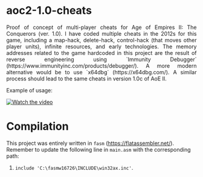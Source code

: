 # aoc2-1.0-cheats

<p style='text-align: justify;'>
Proof of concept of multi-player cheats for Age of Empires II: The Conquerors (ver. 1.0). I have coded multiple cheats in the 2012s for this game, including a map-hack, delete-hack, control-hack (that moves other player units), infinite resources, and early technologies. The memory addresses related to the game hardcoded in this project are the result of reverse engineering using `Immunity Debugger` (https://www.immunityinc.com/products/debugger/). A more modern alternative would be to use `x64dbg` (https://x64dbg.com/). A similar process should lead to the same cheats in version 1.0c of AoE II. 
</p>

Example of usage:

[![Watch the video](https://img.youtube.com/vi/MRfroQh62Tk/maxresdefault.jpg)](https://youtu.be/MRfroQh62Tk)

# Compilation

This project was entirely written in `fasm` (https://flatassembler.net/). Remember to update the following line in `main.asm` with the corresponding path:

1. `include 'C:\fasmw16726\INCLUDE\win32ax.inc'`.